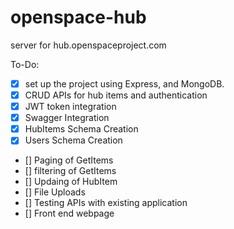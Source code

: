 # openspace-hub
server for hub.openspaceproject.com

To-Do:


- [x] set up the project using Express, and MongoDB.
- [x] CRUD APIs for hub items and authentication
- [x] JWT token integration
- [x] Swagger Integration
- [x] HubItems Schema Creation
- [x] Users Schema Creation
- [] Paging of GetItems
- [] filtering of GetItems
- [] Updaing of HubItem
- [] File Uploads
- [] Testing APIs with existing application
- [] Front end webpage
